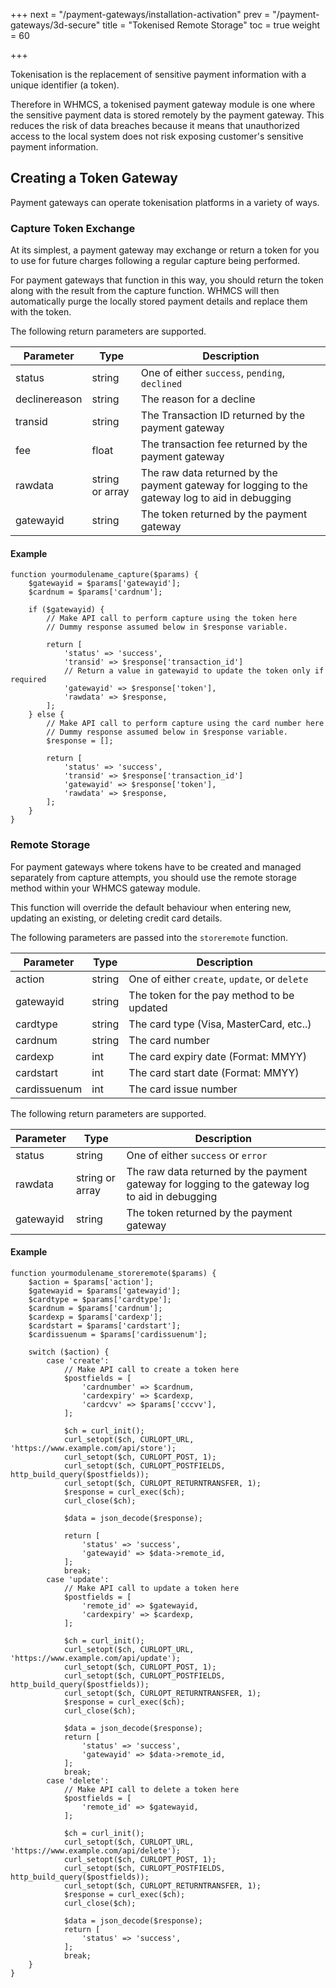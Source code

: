  +++
next = "/payment-gateways/installation-activation"
prev = "/payment-gateways/3d-secure"
title = "Tokenised Remote Storage"
toc = true
weight = 60

+++

Tokenisation is the replacement of sensitive payment information with a unique identifier (a token).

Therefore in WHMCS, a tokenised payment gateway module is one where the sensitive payment data is stored remotely by the payment gateway. This reduces the risk of data breaches because it means that unauthorized access to the local system does not risk exposing customer's sensitive payment information.

## Creating a Token Gateway

Payment gateways can operate tokenisation platforms in a variety of ways.

### Capture Token Exchange

At its simplest, a payment gateway may exchange or return a token for you to use for future charges following a regular capture being performed.

For payment gateways that function in this way, you should return the token along with the result from the capture function. WHMCS will then automatically purge the locally stored payment details and replace them with the token.

The following return parameters are supported.

Parameter | Type | Description
---|---|---
status|string|One of either `success`, `pending`, `declined`
declinereason|string|The reason for a decline
transid|string|The Transaction ID returned by the payment gateway
fee|float|The transaction fee returned by the payment gateway
rawdata|string or array|The raw data returned by the payment gateway for logging to the gateway log to aid in debugging
gatewayid|string|The token returned by the payment gateway

#### Example

```
function yourmodulename_capture($params) {
    $gatewayid = $params['gatewayid'];
    $cardnum = $params['cardnum'];
    
    if ($gatewayid) {
        // Make API call to perform capture using the token here
        // Dummy response assumed below in $response variable.        

        return [
            'status' => 'success',
            'transid' => $response['transaction_id']
            // Return a value in gatewayid to update the token only if required
            'gatewayid' => $response['token'],
            'rawdata' => $response,
        ];
    } else {
        // Make API call to perform capture using the card number here
        // Dummy response assumed below in $response variable.
        $response = [];

        return [
            'status' => 'success',
            'transid' => $response['transaction_id']
            'gatewayid' => $response['token'],
            'rawdata' => $response,
        ];
    }
}
```

### Remote Storage

For payment gateways where tokens have to be created and managed separately from capture attempts, you should use the remote storage method within your WHMCS gateway module.

This function will override the default behaviour when entering new, updating an existing, or deleting credit card details.

The following parameters are passed into the `storeremote` function.

Parameter | Type | Description
---|---|---
action|string|One of either `create`, `update`, or `delete`
gatewayid|string|The token for the pay method to be updated
cardtype|string|The card type (Visa, MasterCard, etc..)
cardnum|string|The card number
cardexp|int|The card expiry date (Format: MMYY)
cardstart|int|The card start date (Format: MMYY)
cardissuenum|int|The card issue number

The following return parameters are supported.

Parameter | Type | Description
---|---|---
status|string|One of either `success` or `error`
rawdata|string or array|The raw data returned by the payment gateway for logging to the gateway log to aid in debugging
gatewayid|string|The token returned by the payment gateway

#### Example

```
function yourmodulename_storeremote($params) {
    $action = $params['action'];
    $gatewayid = $params['gatewayid'];
    $cardtype = $params['cardtype'];
    $cardnum = $params['cardnum'];
    $cardexp = $params['cardexp'];
    $cardstart = $params['cardstart'];
    $cardissuenum = $params['cardissuenum'];

    switch ($action) {
        case 'create':
            // Make API call to create a token here
            $postfields = [
                'cardnumber' => $cardnum,
                'cardexpiry' => $cardexp,
                'cardcvv' => $params['cccvv'],
            ];
        
            $ch = curl_init();
            curl_setopt($ch, CURLOPT_URL, 'https://www.example.com/api/store');
            curl_setopt($ch, CURLOPT_POST, 1);
            curl_setopt($ch, CURLOPT_POSTFIELDS, http_build_query($postfields));
            curl_setopt($ch, CURLOPT_RETURNTRANSFER, 1);
            $response = curl_exec($ch);
            curl_close($ch);
        
            $data = json_decode($response);

            return [
                'status' => 'success',
                'gatewayid' => $data->remote_id,
            ];
            break;
        case 'update':
            // Make API call to update a token here
            $postfields = [
                'remote_id' => $gatewayid,
                'cardexpiry' => $cardexp,
            ];
        
            $ch = curl_init();
            curl_setopt($ch, CURLOPT_URL, 'https://www.example.com/api/update');
            curl_setopt($ch, CURLOPT_POST, 1);
            curl_setopt($ch, CURLOPT_POSTFIELDS, http_build_query($postfields));
            curl_setopt($ch, CURLOPT_RETURNTRANSFER, 1);
            $response = curl_exec($ch);
            curl_close($ch);
        
            $data = json_decode($response);
            return [
                'status' => 'success',
                'gatewayid' => $data->remote_id,
            ];
            break;
        case 'delete':
            // Make API call to delete a token here
            $postfields = [
                'remote_id' => $gatewayid,
            ];
        
            $ch = curl_init();
            curl_setopt($ch, CURLOPT_URL, 'https://www.example.com/api/delete');
            curl_setopt($ch, CURLOPT_POST, 1);
            curl_setopt($ch, CURLOPT_POSTFIELDS, http_build_query($postfields));
            curl_setopt($ch, CURLOPT_RETURNTRANSFER, 1);
            $response = curl_exec($ch);
            curl_close($ch);
        
            $data = json_decode($response);
            return [
                'status' => 'success',
            ];
            break;
    }
}
```
